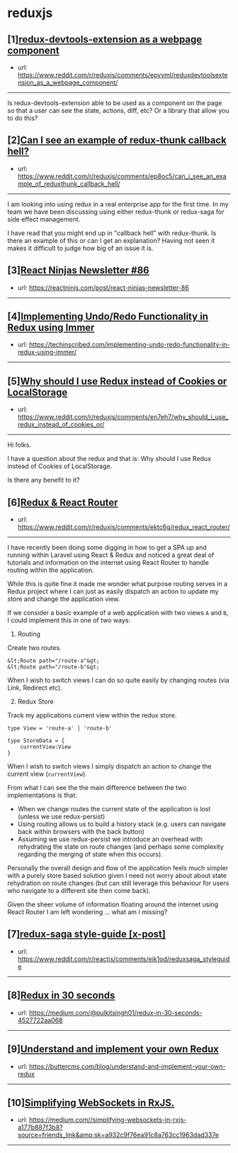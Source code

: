 # reduxjs
## [1][redux-devtools-extension as a webpage component](https://www.reddit.com/r/reduxjs/comments/epyvml/reduxdevtoolsextension_as_a_webpage_component/)
- url: https://www.reddit.com/r/reduxjs/comments/epyvml/reduxdevtoolsextension_as_a_webpage_component/
---
Is redux-devtools-extension able to be used as a component on the page so that a user can see the state, actions, diff, etc? Or a library that allow you to do this?
## [2][Can I see an example of redux-thunk callback hell?](https://www.reddit.com/r/reduxjs/comments/ep8oc5/can_i_see_an_example_of_reduxthunk_callback_hell/)
- url: https://www.reddit.com/r/reduxjs/comments/ep8oc5/can_i_see_an_example_of_reduxthunk_callback_hell/
---
I am looking into using redux in a real enterprise app for the first time. In my team we have been discussing using either redux-thunk or redux-saga for side effect management.

I have read that you might end up in "callback hell" with redux-thunk. Is there an example of this or can I get an explanation? Having not seen it makes it difficult to judge how big of an issue it is.
## [3][React Ninjas Newsletter #86](https://www.reddit.com/r/reduxjs/comments/eoakib/react_ninjas_newsletter_86/)
- url: https://reactninjs.com/post/react-ninjas-newsletter-86
---

## [4][Implementing Undo/Redo Functionality in Redux using Immer](https://www.reddit.com/r/reduxjs/comments/en4siw/implementing_undoredo_functionality_in_redux/)
- url: https://techinscribed.com/implementing-undo-redo-functionality-in-redux-using-immer/
---

## [5][Why should I use Redux instead of Cookies or LocalStorage](https://www.reddit.com/r/reduxjs/comments/en7eh7/why_should_i_use_redux_instead_of_cookies_or/)
- url: https://www.reddit.com/r/reduxjs/comments/en7eh7/why_should_i_use_redux_instead_of_cookies_or/
---
Hi folks. 

I have a question about the redux and that is: Why should I use Redux instead of Cookies of LocalStorage. 

Is there any benefit to it?
## [6][Redux &amp; React Router](https://www.reddit.com/r/reduxjs/comments/ektc6g/redux_react_router/)
- url: https://www.reddit.com/r/reduxjs/comments/ektc6g/redux_react_router/
---
I have recently been doing some digging in how to get a SPA up and running within Laravel using React &amp; Redux and noticed a great deal of tutorials and information on the internet using React Router to handle routing within the application.

While this is quite fine it made me wonder what purpose routing serves in a Redux project where I can just as easily dispatch an action to update my store and change the application view.

If we consider a basic example of a web application with two views `A` and `B`, I could implement this in one of two ways:

1) Routing

Create two routes.

    &lt;Route path="/route-a"&gt;
    &lt;Route path="/route-b"&gt;

When I wish to switch views I can do so quite easily by changing routes (via Link, Redirect etc).

2) Redux Store

Track my applications current view within the redux store.

    type View = 'route-a' | 'route-b'
    
    type StoreData = {
        currentView:View
    }

When I wish to switch views I simply dispatch an action to change the current view (`currentView`).

From what I can see the the main difference between the two implementations is that:

* When we change routes the current state of the application is lost (unless we use redux-persist)
* Using routing allows us to build a history stack (e.g. users can navigate back within browsers with the back button)
* Assuming we use redux-persist we introduce an overhead with rehydrating the state on route changes (and perhaps some complexity regarding the merging of state when this occurs).

Personally the overall design and flow of the application feels much simpler with a purely store based solution given I need not worry about about state rehydration on route changes (but can still leverage this behaviour for users who navigate to a different site then come back).

Given the sheer volume of information floating around the internet using React Router I am left wondering ... what am I missing?
## [7][redux-saga style-guide [x-post]](https://www.reddit.com/r/reduxjs/comments/eik2ak/reduxsaga_styleguide_xpost/)
- url: https://www.reddit.com/r/reactjs/comments/eik1od/reduxsaga_styleguide
---

## [8][Redux in 30 seconds](https://www.reddit.com/r/reduxjs/comments/eiktfu/redux_in_30_seconds/)
- url: https://medium.com/@pulkitsingh01/redux-in-30-seconds-4527722aa068
---

## [9][Understand and implement your own Redux](https://www.reddit.com/r/reduxjs/comments/ehoea2/understand_and_implement_your_own_redux/)
- url: https://buttercms.com/blog/understand-and-implement-your-own-redux
---

## [10][Simplifying WebSockets in RxJS.](https://www.reddit.com/r/reduxjs/comments/ehbvdf/simplifying_websockets_in_rxjs/)
- url: https://medium.com//simplifying-websockets-in-rxjs-a177b887f3b8?source=friends_link&amp;sk=a932c9f76ea91c8a763cc1963dad337e
---

